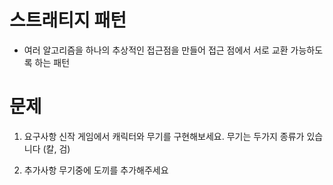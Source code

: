 # 스트래티지 패턴
- 여러 알고리즘을 하나의 추상적인 접근점을 만들어 접근 점에서 서로 교환 가능하도록 하는 패턴 


# 문제
1. 요구사항
 신작 게임에서 캐릭터와 무기를 구현해보세요.
 무기는 두가지 종류가 있습니다 (칼, 검)

2. 추가사항
 무기중에 도끼를 추가해주세요